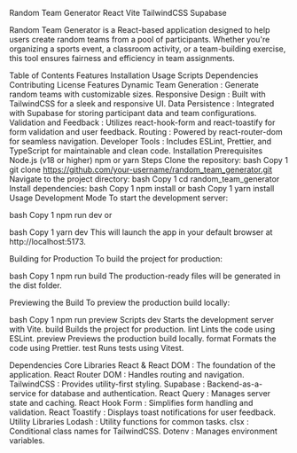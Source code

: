 Random Team Generator
React Vite TailwindCSS Supabase

Random Team Generator is a React-based application designed to help users create random teams from a pool of participants. Whether you're organizing a sports event, a classroom activity, or a team-building exercise, this tool ensures fairness and efficiency in team assignments.

Table of Contents
Features
Installation
Usage
Scripts
Dependencies
Contributing
License
Features
Dynamic Team Generation : Generate random teams with customizable sizes.
Responsive Design : Built with TailwindCSS for a sleek and responsive UI.
Data Persistence : Integrated with Supabase for storing participant data and team configurations.
Validation and Feedback : Utilizes react-hook-form and react-toastify for form validation and user feedback.
Routing : Powered by react-router-dom for seamless navigation.
Developer Tools : Includes ESLint, Prettier, and TypeScript for maintainable and clean code.
Installation
Prerequisites
Node.js (v18 or higher)
npm or yarn
Steps
Clone the repository:
bash
Copy
1
git clone https://github.com/your-username/random_team_generator.git
Navigate to the project directory:
bash
Copy
1
cd random_team_generator
Install dependencies:
bash
Copy
1
npm install
or
bash
Copy
1
yarn install
Usage
Development Mode
To start the development server:

bash
Copy
1
npm run dev
or

bash
Copy
1
yarn dev
This will launch the app in your default browser at http://localhost:5173.

Building for Production
To build the project for production:

bash
Copy
1
npm run build
The production-ready files will be generated in the dist folder.

Previewing the Build
To preview the production build locally:

bash
Copy
1
npm run preview
Scripts
dev
Starts the development server with Vite.
build
Builds the project for production.
lint
Lints the code using ESLint.
preview
Previews the production build locally.
format
Formats the code using Prettier.
test
Runs tests using Vitest.

Dependencies
Core Libraries
React & React DOM : The foundation of the application.
React Router DOM : Handles routing and navigation.
TailwindCSS : Provides utility-first styling.
Supabase : Backend-as-a-service for database and authentication.
React Query : Manages server state and caching.
React Hook Form : Simplifies form handling and validation.
React Toastify : Displays toast notifications for user feedback.
Utility Libraries
Lodash : Utility functions for common tasks.
clsx : Conditional class names for TailwindCSS.
Dotenv : Manages environment variables.

